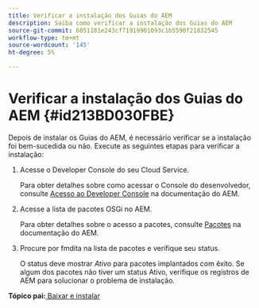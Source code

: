 ```yaml
---
title: Verificar a instalação dos Guias do AEM
description: Saiba como verificar a instalação dos Guias do AEM
source-git-commit: 6051181e243cf71919901093c1b5590f21832545
workflow-type: tm+mt
source-wordcount: '145'
ht-degree: 5%

---
```



# Verificar a instalação dos Guias do AEM {#id213BD030FBE}

Depois de instalar os Guias do AEM, é necessário verificar se a instalação foi bem-sucedida ou não. Execute as seguintes etapas para verificar a instalação:

1. Acesse o Developer Console do seu Cloud Service.

   Para obter detalhes sobre como acessar o Console do desenvolvedor, consulte [Acesso ao Developer Console](https://experienceleague.adobe.com/docs/experience-manager-learn/cloud-service/debugging/debugging-aem-as-a-cloud-service/developer-console.html?lang=pt-BR) na documentação do AEM.

1. Acesse a lista de pacotes OSGi no AEM.

   Para obter detalhes sobre o acesso a pacotes, consulte [Pacotes](https://experienceleague.adobe.com/docs/experience-manager-learn/cloud-service/debugging/debugging-aem-as-a-cloud-service/developer-console.html?lang=en#bundles) na documentação do AEM.

1. Procure por fmdita na lista de pacotes e verifique seu status.

   O status deve mostrar *Ativo* para pacotes implantados com êxito. Se algum dos pacotes não tiver um status Ativo, verifique os registros de AEM para solucionar o problema de instalação.


**Tópico pai:**[ Baixar e instalar](download-install.md)

